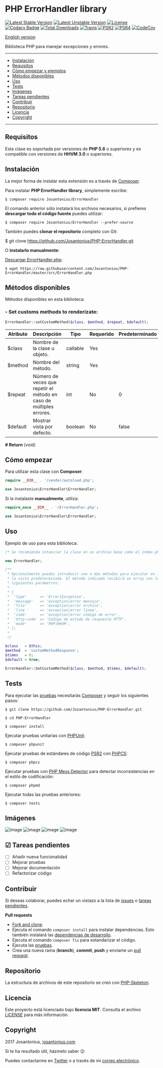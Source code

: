 # PHP ErrorHandler library

[![Latest Stable Version](https://poser.pugx.org/josantonius/ErrorHandler/v/stable)](https://packagist.org/packages/josantonius/ErrorHandler) [![Latest Unstable Version](https://poser.pugx.org/josantonius/ErrorHandler/v/unstable)](https://packagist.org/packages/josantonius/ErrorHandler) [![License](https://poser.pugx.org/josantonius/ErrorHandler/license)](LICENSE) [![Codacy Badge](https://api.codacy.com/project/badge/Grade/fe730d61628249d280ecfb380a1ee3b8)](https://www.codacy.com/app/Josantonius/PHP-ErrorHandler?utm_source=github.com&amp;utm_medium=referral&amp;utm_content=Josantonius/PHP-ErrorHandler&amp;utm_campaign=Badge_Grade) [![Total Downloads](https://poser.pugx.org/josantonius/ErrorHandler/downloads)](https://packagist.org/packages/josantonius/ErrorHandler) [![Travis](https://travis-ci.org/Josantonius/PHP-ErrorHandler.svg)](https://travis-ci.org/Josantonius/PHP-ErrorHandler) [![PSR2](https://img.shields.io/badge/PSR-2-1abc9c.svg)](http://www.php-fig.org/psr/psr-2/) [![PSR4](https://img.shields.io/badge/PSR-4-9b59b6.svg)](http://www.php-fig.org/psr/psr-4/) [![CodeCov](https://codecov.io/gh/Josantonius/PHP-ErrorHandler/branch/master/graph/badge.svg)](https://codecov.io/gh/Josantonius/PHP-ErrorHandler)

[English version](README.md)

Biblioteca PHP para manejar excepciones y errores.

---

- [Instalación](#instalación)
- [Requisitos](#requisitos)
- [Cómo empezar y ejemplos](#cómo-empezar-y-ejemplos)
- [Métodos disponibles](#métodos-disponibles)
- [Uso](#uso)
- [Tests](#tests)
- [Imágenes](#imagenes)
- [Tareas pendientes](#-tareas-pendientes)
- [Contribuir](#contribuir)
- [Repositorio](#repositorio)
- [Licencia](#licencia)
- [Copyright](#copyright)

---

## Requisitos

Esta clase es soportada por versiones de **PHP 5.6** o superiores y es compatible con versiones de **HHVM 3.0** o superiores.

## Instalación 

La mejor forma de instalar esta extensión es a través de [Composer](http://getcomposer.org/download/).

Para instalar **PHP ErrorHandler library**, simplemente escribe:

    $ composer require Josantonius/ErrorHandler

El comando anterior sólo instalará los archivos necesarios, si prefieres **descargar todo el código fuente** puedes utilizar:

    $ composer require Josantonius/ErrorHandler --prefer-source

También puedes **clonar el repositorio** completo con Git:

  $ git clone https://github.com/Josantonius/PHP-ErrorHandler.git

O **instalarlo manualmente**:

[Descargar ErrorHandler.php](https://raw.githubusercontent.com/Josantonius/PHP-ErrorHandler/master/src/ErrorHandler.php):

    $ wget https://raw.githubusercontent.com/Josantonius/PHP-ErrorHandler/master/src/ErrorHandler.php

## Métodos disponibles

Métodos disponibles en esta biblioteca:

### - Set customs methods to renderizate:

```php
ErrorHandler::setCustomMethod($class, $method, $repeat, $default);
```

| Atributo | Descripción | Tipo | Requerido | Predeterminado
| --- | --- | --- | --- | --- |
| $class | Nombre de la clase u objeto. | callable | Yes | |
| $method | Nombre del método. | string | Yes | |
| $repeat | Número de veces que repetir el método en caso de múltiples errores. | int | No | 0 |
| $default | Mostrar vista por defecto. | boolean | No | false |

**# Return** (void)

## Cómo empezar

Para utilizar esta clase con **Composer**:

```php
require __DIR__ . '/vendor/autoload.php';

use Josantonius\ErrorHandler\ErrorHandler;
```

Si la instalaste **manualmente**, utiliza:

```php
require_once __DIR__ . '/ErrorHandler.php';

use Josantonius\ErrorHandler\ErrorHandler;
```

## Uso

Ejemplo de uso para esta biblioteca:

```php
/* Se recomienda intanciar la clase en un archivo base como el index.php */

new ErrorHandler;

/**
 * Opcionalmente puedes introducir uno o más métodos para ejecutar en lugar de
 * la vista predeterminada. El método indicado recibirá un array con los
 * siguientes parámetros:
 *
 * [
 * 	'type'      => 'Error|Exception',
 *	'message'   => 'exception|error mensaje',
 *	'file'      => 'exception|error archivo',
 *	'line '     => 'exception|error línea',
 *	'code'      => 'exception|error código de error',
 *	'http-code' => 'Código de estado de respuesta HTTP',
 *	'mode'      => 'PHP|HHVM',
 * ];
 * 
 */

$class   = $this;
$method  = 'customMethodResponse';
$times   = 0;
$default = true;

ErrorHandler::SetCustomMethod($class, $method, $times, $default);
```

## Tests 

Para ejecutar las [pruebas](tests) necesitarás [Composer](http://getcomposer.org/download/) y seguir los siguientes pasos:

    $ git clone https://github.com/Josantonius/PHP-ErrorHandler.git
    
    $ cd PHP-ErrorHandler

    $ composer install

Ejecutar pruebas unitarias con [PHPUnit](https://phpunit.de/):

    $ composer phpunit

Ejecutar pruebas de estándares de código [PSR2](http://www.php-fig.org/psr/psr-2/) con [PHPCS](https://github.com/squizlabs/PHP_CodeSniffer):

    $ composer phpcs

Ejecutar pruebas con [PHP Mess Detector](https://phpmd.org/) para detectar inconsistencias en el estilo de codificación:

    $ composer phpmd

Ejecutar todas las pruebas anteriores:

    $ composer tests

## Imágenes

![image](resources/images/exception.png)
![image](resources/images/error.png)
![image](resources/images/notice.png)
![image](resources/images/warning.png)

## ☑ Tareas pendientes

- [ ] Añadir nueva funcionalidad
- [ ] Mejorar pruebas
- [ ] Mejorar documentación
- [ ] Refactorizar código

## Contribuir

Si deseas colaborar, puedes echar un vistazo a la lista de
[issues](https://github.com/Josantonius/PHP-ErrorHandler/issues) o [tareas pendientes](#-tareas-pendientes).

**Pull requests**

* [Fork and clone](https://help.github.com/articles/fork-a-repo).
* Ejecuta el comando `composer install` para instalar dependencias.
  Esto también instalará las [dependencias de desarrollo](https://getcomposer.org/doc/03-cli.md#install).
* Ejecuta el comando `composer fix` para estandarizar el código.
* Ejecuta las [pruebas](#tests).
* Crea una nueva rama (**branch**), **commit**, **push** y envíame un
  [pull request](https://help.github.com/articles/using-pull-requests).

## Repositorio

La estructura de archivos de este repositorio se creó con [PHP-Skeleton](https://github.com/Josantonius/PHP-Skeleton).

## Licencia

Este proyecto está licenciado bajo **licencia MIT**. Consulta el archivo [LICENSE](LICENSE) para más información.

## Copyright

2017 Josantonius, [josantonius.com](https://josantonius.com/)

Si te ha resultado útil, házmelo saber :wink:

Puedes contactarme en [Twitter](https://twitter.com/Josantonius) o a través de mi [correo electrónico](mailto:hello@josantonius.com).